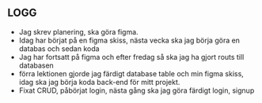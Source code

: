 ## LOGG

* Jag skrev planering, ska göra figma.
* Idag har börjat på en figma skiss, nästa vecka ska jag börja göra en databas och sedan koda
* Jag har fortsatt på figma och efter fredag så ska jag ha gjort routs till databasen
* förra lektionen gjorde jag färdigt database table och min figma skiss, idag ska jag börja koda back-end för mitt projekt.
* Fixat CRUD, påbörjat login, nästa gång ska jag göra färdigt login, signup